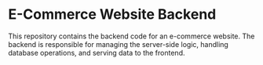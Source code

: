 # E-Commerce Website Backend

This repository contains the backend code for an e-commerce website. The backend is responsible for managing the server-side logic, handling database operations, and serving data to the frontend.
